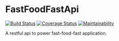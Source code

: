 # FastFoodFastApi
[![Build Status](https://travis-ci.org/gwako94/FastFoodFastApi.svg?branch=challenge2)](https://travis-ci.org/gwako94/FastFoodFastApi)
[![Coverage Status](https://coveralls.io/repos/github/gwako94/FastFoodFastApi/badge.svg?branch=challenge2)](https://coveralls.io/github/gwako94/FastFoodFastApi?branch=challenge2)
[![Maintainability](https://api.codeclimate.com/v1/badges/3760e59fbf8a5ee9a086/maintainability)](https://codeclimate.com/github/gwako94/FastFoodFastApi/maintainability)

A restful api to power fast-food-fast application.
